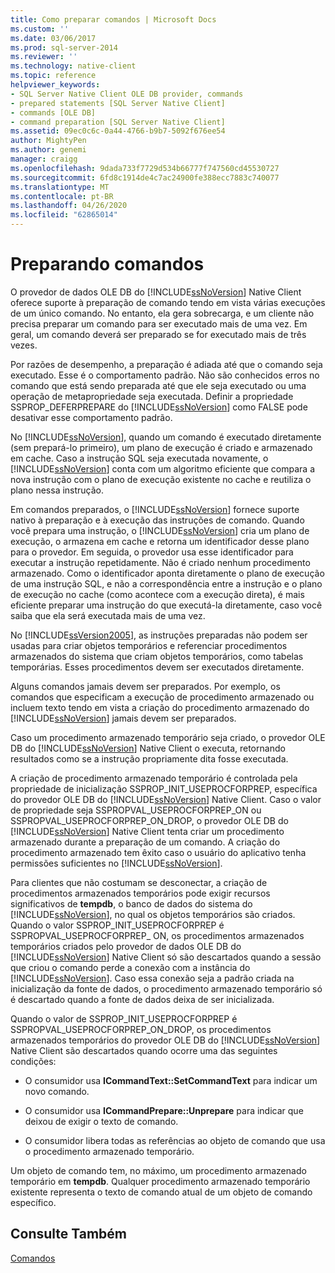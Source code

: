 ```yaml
---
title: Como preparar comandos | Microsoft Docs
ms.custom: ''
ms.date: 03/06/2017
ms.prod: sql-server-2014
ms.reviewer: ''
ms.technology: native-client
ms.topic: reference
helpviewer_keywords:
- SQL Server Native Client OLE DB provider, commands
- prepared statements [SQL Server Native Client]
- commands [OLE DB]
- command preparation [SQL Server Native Client]
ms.assetid: 09ec0c6c-0a44-4766-b9b7-5092f676ee54
author: MightyPen
ms.author: genemi
manager: craigg
ms.openlocfilehash: 9dada733f7729d534b66777f747560cd45530727
ms.sourcegitcommit: 6fd8c1914de4c7ac24900fe388ecc7883c740077
ms.translationtype: MT
ms.contentlocale: pt-BR
ms.lasthandoff: 04/26/2020
ms.locfileid: "62865014"
---
```

# <a name="preparing-commands"></a>Preparando comandos
  O provedor de dados OLE DB do [!INCLUDE[ssNoVersion](../../includes/ssnoversion-md.md)] Native Client oferece suporte à preparação de comando tendo em vista várias execuções de um único comando. No entanto, ela gera sobrecarga, e um cliente não precisa preparar um comando para ser executado mais de uma vez. Em geral, um comando deverá ser preparado se for executado mais de três vezes.  
  
 Por razões de desempenho, a preparação é adiada até que o comando seja executado. Esse é o comportamento padrão. Não são conhecidos erros no comando que está sendo preparada até que ele seja executado ou uma operação de metapropriedade seja executada. Definir a propriedade SSPROP_DEFERPREPARE do [!INCLUDE[ssNoVersion](../../includes/ssnoversion-md.md)] como FALSE pode desativar esse comportamento padrão.  
  
 No [!INCLUDE[ssNoVersion](../../includes/ssnoversion-md.md)], quando um comando é executado diretamente (sem prepará-lo primeiro), um plano de execução é criado e armazenado em cache. Caso a instrução SQL seja executada novamente, o [!INCLUDE[ssNoVersion](../../includes/ssnoversion-md.md)] conta com um algoritmo eficiente que compara a nova instrução com o plano de execução existente no cache e reutiliza o plano nessa instrução.  
  
 Em comandos preparados, o [!INCLUDE[ssNoVersion](../../includes/ssnoversion-md.md)] fornece suporte nativo à preparação e à execução das instruções de comando. Quando você prepara uma instrução, o [!INCLUDE[ssNoVersion](../../includes/ssnoversion-md.md)] cria um plano de execução, o armazena em cache e retorna um identificador desse plano para o provedor. Em seguida, o provedor usa esse identificador para executar a instrução repetidamente. Não é criado nenhum procedimento armazenado. Como o identificador aponta diretamente o plano de execução de uma instrução SQL, e não a correspondência entre a instrução e o plano de execução no cache (como acontece com a execução direta), é mais eficiente preparar uma instrução do que executá-la diretamente, caso você saiba que ela será executada mais de uma vez.  
  
 No [!INCLUDE[ssVersion2005](../../includes/ssversion2005-md.md)], as instruções preparadas não podem ser usadas para criar objetos temporários e referenciar procedimentos armazenados do sistema que criam objetos temporários, como tabelas temporárias. Esses procedimentos devem ser executados diretamente.  
  
 Alguns comandos jamais devem ser preparados. Por exemplo, os comandos que especificam a execução de procedimento armazenado ou incluem texto tendo em vista a criação do procedimento armazenado do [!INCLUDE[ssNoVersion](../../includes/ssnoversion-md.md)] jamais devem ser preparados.  
  
 Caso um procedimento armazenado temporário seja criado, o provedor OLE DB do [!INCLUDE[ssNoVersion](../../includes/ssnoversion-md.md)] Native Client o executa, retornando resultados como se a instrução propriamente dita fosse executada.  
  
 A criação de procedimento armazenado temporário é controlada pela propriedade de inicialização SSPROP_INIT_USEPROCFORPREP, específica do provedor OLE DB do [!INCLUDE[ssNoVersion](../../includes/ssnoversion-md.md)] Native Client. Caso o valor de propriedade seja SSPROPVAL_USEPROCFORPREP_ON ou SSPROPVAL_USEPROCFORPREP_ON_DROP, o provedor OLE DB do [!INCLUDE[ssNoVersion](../../includes/ssnoversion-md.md)] Native Client tenta criar um procedimento armazenado durante a preparação de um comando. A criação do procedimento armazenado tem êxito caso o usuário do aplicativo tenha permissões suficientes no [!INCLUDE[ssNoVersion](../../includes/ssnoversion-md.md)].  
  
 Para clientes que não costumam se desconectar, a criação de procedimentos armazenados temporários pode exigir recursos significativos de **tempdb**, o banco de dados do sistema do [!INCLUDE[ssNoVersion](../../includes/ssnoversion-md.md)], no qual os objetos temporários são criados. Quando o valor SSPROP_INIT_USEPROCFORPREP é SSPROPVAL_USEPROCFORPREP_ ON, os procedimentos armazenados temporários criados pelo provedor de dados OLE DB do [!INCLUDE[ssNoVersion](../../includes/ssnoversion-md.md)] Native Client só são descartados quando a sessão que criou o comando perde a conexão com a instância do [!INCLUDE[ssNoVersion](../../includes/ssnoversion-md.md)]. Caso essa conexão seja a padrão criada na inicialização da fonte de dados, o procedimento armazenado temporário só é descartado quando a fonte de dados deixa de ser inicializada.  
  
 Quando o valor de SSPROP_INIT_USEPROCFORPREP é SSPROPVAL_USEPROCFORPREP_ON_DROP, os procedimentos armazenados temporários do provedor OLE DB do [!INCLUDE[ssNoVersion](../../includes/ssnoversion-md.md)] Native Client são descartados quando ocorre uma das seguintes condições:  
  
-   O consumidor usa **ICommandText::SetCommandText** para indicar um novo comando.  
  
-   O consumidor usa **ICommandPrepare::Unprepare** para indicar que deixou de exigir o texto de comando.  
  
-   O consumidor libera todas as referências ao objeto de comando que usa o procedimento armazenado temporário.  
  
 Um objeto de comando tem, no máximo, um procedimento armazenado temporário em **tempdb**. Qualquer procedimento armazenado temporário existente representa o texto de comando atual de um objeto de comando específico.  
  
## <a name="see-also"></a>Consulte Também  
 [Comandos](commands.md)  
  
  
